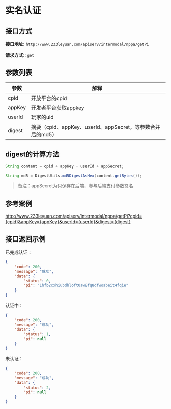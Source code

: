 # 实名认证

## 接口方式

**接口地址:** `http://www.233leyuan.com/apiserv/intermodal/nppa/getPi` 

**请求方式:**: `get` 

## 参数列表

| 参数   | 解释                                                         |
| ------ | ------------------------------------------------------------ |
| cpid   | 开放平台的cpid                                                       |
| appKey | 开发者平台获取appkey                                              |
| userId | 玩家的uid                                                       |
| digest | 摘要（cpid、appKey、userId、appSecret，等参数合并后的md5） |

## digest的计算方法

```java
String content = cpid + appKey + userId + appSecret;

String md5 = DigestUtils.md5DigestAsHex(content.getBytes());
```

> 备注：appSecret为只保存在后端，参与后端支付参数签名

## 参考案例

http://www.233leyuan.com/apiserv/intermodal/nppa/getPi?cpid={cpid}&appKey={appKey}&userId={userId}&digest={digest}

## 接口返回示例

已完成认证：

```JSON
{
    "code": 200,
    "message": "成功",
    "data": {
        "status": 0,
        "pi": "1hfb2cxhiubdhloft0aw8fq8dfwoabeit4fqie"
    }
}
```

认证中：

```JSON
{
    "code": 200,
    "message": "成功",
    "data": {
        "status": 1,
        "pi": null
    }
}
```

未认证：

```JSON
{
    "code": 200,
    "message": "成功",
    "data": {
        "status": 2,
        "pi": null
    }
}
```
